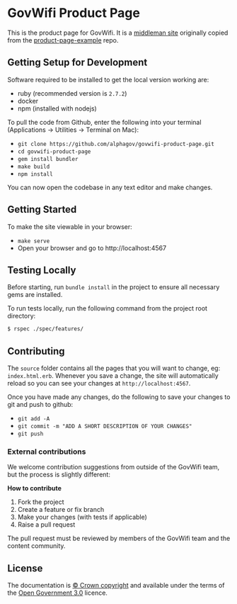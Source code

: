 # GovWifi Product Page

This is the product page for GovWifi. It is a [middleman site](http://middlemanapp.com/) originally copied from the [product-page-example](https://github.com/alphagov/product-page-example) repo.

## Getting Setup for Development

Software required to be installed to get the local version working are:

- ruby (recommended version is `2.7.2`)
- docker
- npm (installed with nodejs)

To pull the code from Github, enter the following into your terminal (Applications -> Utilities -> Terminal on Mac):

- `git clone https://github.com/alphagov/govwifi-product-page.git`
- `cd govwifi-product-page`
- `gem install bundler`
- `make build`
- `npm install`

You can now open the codebase in any text editor and make changes.

## Getting Started

To make the site viewable in your browser:

- `make serve`
- Open your browser and go to http://localhost:4567

## Testing Locally

Before starting, run `bundle install` in the project to ensure all necessary gems are installed.

To run tests locally, run the following command from the project root directory:

```bash
$ rspec ./spec/features/
```

## Contributing

The `source` folder contains all the pages that you will want to change, eg: `index.html.erb`. Whenever you save a change, the site will automatically reload so you can see your changes at `http://localhost:4567`.

Once you have made any changes, do the following to save your changes to git and push to github:

- `git add -A`
- `git commit -m "ADD A SHORT DESCRIPTION OF YOUR CHANGES"`
- `git push`

### External contributions

We welcome contribution suggestions from outside of the GovWifi team, but the process is slightly different:

**How to contribute**

1. Fork the project
2. Create a feature or fix branch
3. Make your changes (with tests if applicable)
4. Raise a pull request

The pull request must be reviewed by members of the GovWifi team and the content community.

## License

The documentation is [© Crown copyright][copyright] and available under the terms
of the [Open Government 3.0][ogl] licence.

[mit]: LICENCE
[copyright]: http://www.nationalarchives.gov.uk/information-management/re-using-public-sector-information/uk-government-licensing-framework/crown-copyright/
[ogl]: http://www.nationalarchives.gov.uk/doc/open-government-licence/version/3/
